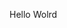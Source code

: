 Hello Wolrd





















































































































































































































































































































































































































































































































































































































































































































































































































































































































































































































































































































































































































































































































































































































































































































































































































































































































































































































































































































































































































































































































































































































































































































































































